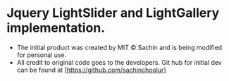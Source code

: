 # Jquery LightSlider and LightGallery implementation.

* The initial product was created by MIT © Sachin and is being modified for personal use.
* All credit to original code goes to the developers. Git hub for initial dev can be found at [https://github.com/sachinchoolur]
